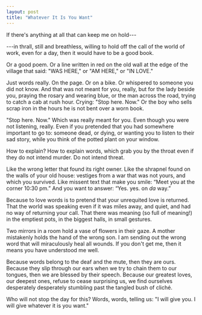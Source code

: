 ```yaml
---
layout: post
title: "Whatever It Is You Want"
---
```

If there's anything at all that can keep me on hold---

---in thrall, still and breathless, willing to hold off the call of the world of work, even for a day, then it would have to be a good book.

Or a good poem. Or a line written in red on the old wall at the edge of the village that said: "WAS HERE," or "AM HERE," or "IN LOVE."

Just words really. On the page. Or on a bike. Or whispered to someone you did not know. And that was not meant for you, really, but for the lady beside you, praying the rosary and wearing blue, or the man across the road, trying to catch a cab at rush hour. Crying: "Stop here. Now." Or the boy who sells scrap iron in the hours he is not bent over a worn book.

"Stop here. Now." Which was really meant for you. Even though you were not listening, really. Even if you pretended that you had somewhere important to go to: someone dead, or dying, or wanting you to listen to their sad story, while you think of the potted plant on your window.

How to explain? How to explain words, which grab you by the throat even if they do not intend murder. Do not intend threat.

Like the wrong letter that found its right owner. Like the shrapnel found on the walls of your old house: vestiges from a war that was not yours, and which you survived. Like missent text that make you smile: “Meet you at the corner 10:30 pm.” And you want to answer: “Yes. yes. on *da* way.”

Because to love words is to pretend that your unrequited love is returned. That the world was speaking even if it was miles away, and quiet, and had no way of returning your call. That there was meaning (so full of meaning!) in the emptiest pots, in the biggest halls, in small gestures.

Two mirrors in a room hold a vase of flowers in their gaze. A mother mistakenly holds the hand of the wrong son. I am sending out the wrong word that will miraculously heal all wounds. If you don't get me, then it means you have understood me well.

Because words belong to the deaf and the mute, then they are ours. Because they slip through our ears when we try to chain them to our tongues, then we are blessed by their speech. Because our greatest loves, our deepest ones, refuse to cease surprising us, we find ourselves desperately desperately stumbling past the tangled bush of cliché.

Who will not stop the day for this? Words, words, telling us: "I will give you. I will give whatever it is you want."